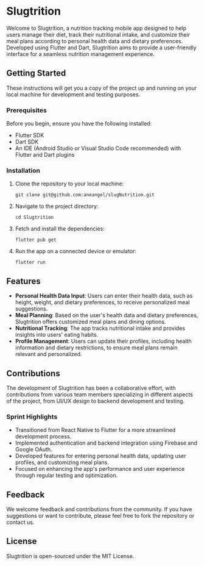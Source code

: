 
# Slugtrition

Welcome to Slugtrition, a nutrition tracking mobile app designed to help users manage their diet, track their nutritional intake, and customize their meal plans according to personal health data and dietary preferences. Developed using Flutter and Dart, Slugtrition aims to provide a user-friendly interface for a seamless nutrition management experience.

## Getting Started

These instructions will get you a copy of the project up and running on your local machine for development and testing purposes.

### Prerequisites

Before you begin, ensure you have the following installed:
- Flutter SDK
- Dart SDK
- An IDE (Android Studio or Visual Studio Code recommended) with Flutter and Dart plugins

### Installation

1. Clone the repository to your local machine:
   ```
   git clone git@github.com:aneangel/slugNutrition.git
   ```
2. Navigate to the project directory:
   ```
   cd Slugtrition
   ```
3. Fetch and install the dependencies:
   ```
   flutter pub get
   ```
4. Run the app on a connected device or emulator:
   ```
   flutter run
   ```

## Features

- **Personal Health Data Input**: Users can enter their health data, such as height, weight, and dietary preferences, to receive personalized meal suggestions.
- **Meal Planning**: Based on the user's health data and dietary preferences, Slugtrition offers customized meal plans and dining options.
- **Nutritional Tracking**: The app tracks nutritional intake and provides insights into users' eating habits.
- **Profile Management**: Users can update their profiles, including health information and dietary restrictions, to ensure meal plans remain relevant and personalized.

## Contributions

The development of Slugtrition has been a collaborative effort, with contributions from various team members specializing in different aspects of the project, from UI/UX design to backend development and testing.

### Sprint Highlights

- Transitioned from React Native to Flutter for a more streamlined development process.
- Implemented authentication and backend integration using Firebase and Google OAuth.
- Developed features for entering personal health data, updating user profiles, and customizing meal plans.
- Focused on enhancing the app's performance and user experience through regular testing and optimization.

## Feedback

We welcome feedback and contributions from the community. If you have suggestions or want to contribute, please feel free to fork the repository or contact us.

## License

Slugtrition is open-sourced under the MIT License.

